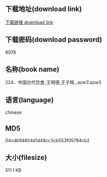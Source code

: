 ## 下载地址(download link)
[下载链接 download link](https://voluble-croquembouche-d321dc.netlify.app/?s=224%E3%80%81%E4%B8%AD%E5%9B%BD%E5%8F%A4%E4%BB%A3%E9%A5%AE%E9%A3%9F_%E7%8E%8B%E6%98%8E%E5%BE%B7%2C%E7%8E%8B%E5%AD%90%E8%BE%89_.azw3)

## 下载密码(download password)
8078

## 名称(book name)
224、中国古代饮食_王明德,王子辉_.azw3.azw3

## 语言(language)
chinese

## MD5
04cdb94804d1d48cc3cb553f05784cb2

## 大小(filesize)
511.1 KB
